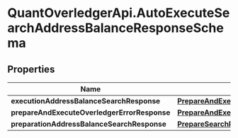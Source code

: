 # QuantOverledgerApi.AutoExecuteSearchAddressBalanceResponseSchema

## Properties

Name | Type | Description | Notes
------------ | ------------- | ------------- | -------------
**executionAddressBalanceSearchResponse** | [**PrepareAndExecuteSearchAddressBalanceResponse**](PrepareAndExecuteSearchAddressBalanceResponse.md) |  | [optional] 
**prepareAndExecuteOverledgerErrorResponse** | [**PrepareAndExecuteOverledgerErrorResponse**](PrepareAndExecuteOverledgerErrorResponse.md) |  | [optional] 
**preparationAddressBalanceSearchResponse** | [**PrepareSearchResponseSchema**](PrepareSearchResponseSchema.md) |  | [optional] 


